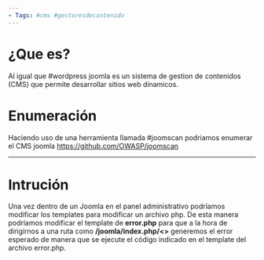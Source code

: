 ```yaml
--- 
- Tags: #cms #gestoresdecontenido
---
```


# ¿Que es?

Al igual que #wordpress joomla es un sistema de gestion de contenidos (CMS) que permite desarrollar sitios web dínamicos. 

# Enumeración 

Haciendo uso de una herramienta llamada #joomscan podriamos enumerar el CMS joomla https://github.com/OWASP/joomscan

----

# Intrución 

Una vez dentro de un Joomla en el panel administrativo podríamos modificar los templates para modificar un archivo php. De esta manera podríamos modificar el template de **error.php** para que a la hora de dirigirnos a una ruta como **/joomla/index.php/<>** generemos el error esperado de manera que se ejecute el código indicado en el template del archivo error.php. 
